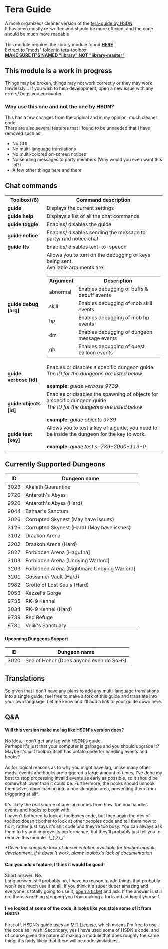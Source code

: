 # **Tera Guide**
A more organized/ cleaner version of the [tera-guide by HSDN](https://github.com/hsdn/tera-guide)<br>
It has been mostly re-written and should be more efficient and the code should be much more readable<br>
<br>
This module requires the library module found <u>**[HERE](https://github.com/tera-toolbox-mods/library)**</u><br>
Extract to "mods" folder in tera-toolbox<br>
<u>**MAKE SURE IT'S NAMED "library" NOT "library-master"**</u>

## **This module is a work in progress**
Things may be broken, things may not work correctly or they may work flawlessly... If you wish to help development, open a new issue with any errors/ bugs you encounter.

### **Why use this one and not the one by HSDN?**
This has a few changes from the original and in my opinion, much cleaner code.<br>
There are also several features that I found to be unneeded that I have removed such as:
- No GUI
- No multi-language translations
- No multi-colored on-screen notices
- No sending messages to party members (Why would you even want this lol?)
- A few other things here and there

## **Chat commands**

<table>
	<tr>
		<th>Toolbox(/8)</th>
		<th>Command description</th>
	</tr>
	<tr>
		<td><b>guide</b></td>
		<td>Displays the current settings</td>
	</tr>
	<tr>
		<td><b>guide help</b></td>
		<td>Displays a list of all the chat commands</td>
	</tr>
	<tr>
		<td><b>guide toggle</b></td>
		<td>Enables/ disables the guide</td>
	</tr>
	<tr>
		<td><b>guide notice</b></td>
		<td>Enables/ disables sending the message to party/ raid notice chat</td>
	</tr>
	<tr>
		<td><b>guide tts</b></td>
		<td>Enables/ disables text-to-speech</td>
	</tr>
	<tr>
		<td><b>guide debug [arg]</b></td>
		<td>
			Allows you to turn on the debugging of keys being sent.<br>
			Available arguments are:
			<table>
				<tr>
					<th>Argument</th>
					<th>Description</th>
				</tr>
				<tr>
					<td>abnormal</td>
					<td>Enables debugging of buffs & debuff events</td>
				</tr>
				<tr>
					<td>skill</td>
					<td>Enables debugging of mob skill events</td>
				</tr>
				<tr>
					<td>hp</td>
					<td>Enables debugging of mob hp events</td>
				</tr>
				<tr>
					<td>dm</td>
					<td>Enables debugging of dungeon message events</td>
				</tr>
				<tr>
					<td>qb</td>
					<td>Enables debugging of quest balloon events</td>
				</tr>
			</table>
		</td>
	</tr>
	<tr>
		<td><b>guide verbose [id]</b></td>
		<td>Enables or disables a specific dungeon guide.<br>
		<i>The ID for the dungeons are listed below</i><br>
		<br>
		<b>example:</b> <i>guide verbose 9739</i></td>
	</tr>
	<tr>
		<td><b>guide objects [id]</b></td>
		<td>Enables or disables the spawning of objects for a specific dungeon guide.<br>
		<i>The ID for the dungeons are listed below</i><br>
		<br>
		<b>example:</b> <i>guide objects 9739</i></td>
	</tr>
	<tr>
		<td><b>guide test [key]</b></td>
		<td>Allows you to test a key of a guide, you need to be inside the dungeon for the key to work.<br>
		<br>
		<b>example:</b> <i>guide test s-739-2000-113-0</i></td>
	</tr>
</table>

## **Currently Supported Dungeons**

ID | Dungeon name
--- | ---
3023 | Akalath Quarantine
9720 | Antaroth's Abyss
9920 | Antaroth's Abyss (Hard)
9044 | Bahaar's Sanctum
3026 | Corrupted Skynest (May have issues)
3126 | Corrupted Skynest (Hard) (May have issues)
3102 | Draakon Arena
3202 | Draakon Arena (Hard)
3027 | Forbidden Arena [Hagufna]
3103 | Forbidden Arena [Undying Warlord]
3203 | Forbidden Arena [Nightmare Undying Warlord]
3201 | Gossamer Vault (Hard)
9982 | Grotto of Lost Souls (Hard)
9053 | Kezzel's Gorge
9735 | RK-9 Kennel
3034 | RK-9 Kennel (Hard)
9739 | Red Refuge
9781 | Velik's Sanctuary

#### **Upcoming Dungeons Support**

ID | Dungeon name
--- | ---
3020 | Sea of Honor (Does anyone even do SoH?)


## **Translations**
So given that I don't have any plans to add any multi-language translations into a single guide, feel free to make a fork of this guide and translate into your own language. Let me know and I'll add a link to your guide down here.

## **Q&A**
#### **Will this version make me lag like HSDN's version does?**<br>
No idea, I don't get any lag with HSDN's guide.<br>
Perhaps it's just that your computer is garbage and you should upgrade it?<br>
Maybe it's just toolbox itself has potato code for handling events and hooks?<br>
<br>
As for logical reasons as to why you might have lag, unlike many other mods, events and hooks are triggered a large amount of times, I've done my best to stop processing invalid events as early as possible, so it should be somewhat lower than it could be.
Furthermore, the hooks should unhook themselves upon loading into a non-dungeon area, preventing them from triggering at all*.<br>
<br>
It's likely the real source of any lag comes from how Toolbox handles events and hooks to begin with.<br>
I haven't bothered to look at toolboxes code, but then again the dev of toolbox doesn't bother to look at other peoples code and tell them how to fix it, rather just says it's shit code and they're too busy. You can always ask them to try and improve its performance, but they'll probably just tell you to remove this module ¯\\\_(ツ)\_/¯<br>

<i>\*Given the complete lack of documentation available for toolbox module development, if it doesn't work, blame toolbox's lack of documentation</i>
#### **Can you add x feature, I think it would be good!**<br>
Short answer: No.<br>
Long answer, still probably no, I have no reason to add things that probably won't see much use if at all. If you think it's super duper amazing and everyone is totally going to use it, [open a ticket](https://github.com/Multarix/tera-guide-custom/issues) and ask. If the answer is still no, there is nothing stopping you from making a fork and adding it yourself.<br>
#### **I've looked at some of the code, it looks like you stole some of it from HSDN!**<br>
First off, HSDN's guide uses an [MIT License](https://en.wikipedia.org/wiki/MIT_License), which means I'm free to use the code as I wish. Secondary, yes I have used some of HSDN's code, and of course given the nature of making a module that does roughly the same thing, it's fairly likely that there will be code similarities.<br>
